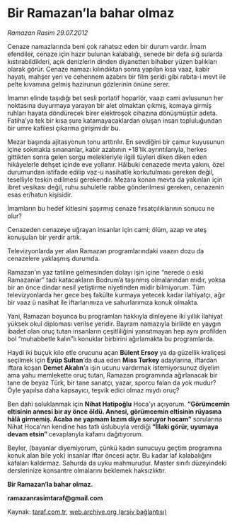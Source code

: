 # Bir Ramazan’la bahar olmaz

*Ramazan Rasim 29.07.2012*

<div class="yazi"><p>Cenaze namazlarında beni çok rahatsız eden bir durum vardır. İmam efendiler, cenaze için hazır bulunan kalabalığı, senede bir defa sığ sularda kıstırabildikleri, açık denizlerin dinden diyanetten bihaber yüzen balıkları olarak görür. Cenaze namazı kılındıktan sonra yapılan kısa vaaz, kabir hayatı, mahşer yeri ve cehennem azabını bir film şeridi gibi rabıta-i mevt ile pelte kıvamına gelmiş hazirunun gözlerinin önüne serer.</p>
<p>İmamın elinde taşıdığı bet sesli portatif hoparlör, vaazı cami avlusunun her noktasına duyurmaya yarayan bir alet olmaktan çıkmış, komaya girmiş ruhları hayata döndürecek birer elektroşok cihazına dönüşmüştür adeta. Fatiha’ya tek bir kısa sure katamayacaklardan oluşan insan topluluğundan bir umre kafilesi çıkarma girişimidir bu.</p>
<p>Mezar başında ajitasyonun tonu arttırılır. En sevdiğini bir çamur kuyusunun içine sokmakla sınananlar, kabir azabının +18’lik ayrıntılarıyla, herkes gittikten sonra gelen sorgu melekleriyle ilgili tüyleri diken diken eden hikâyelerle dehşet içinde eve yollanır. Hâlbuki cenazede mevta yakını, özel durumundan istifade edilip vaz-u nasihatle korkutulması gereken değil, teselliyle teskin edilmesi gerekendir. Mezara konan mevta da yakınları için ibret vesikası değil, ruhu suhuletle rabbe gönderilmesi gereken, cenazenin esas er/hatun kişisidir.</p>
<p>İmamların bu hedef kitlesini şaşırmış cenaze fırsatçılıklarının sonucu ne olur?</p>
<p>Cenazeden cenazeye uğrayan insanlar için cami; ölüm, azap ve ateş konuşulan bir yerdir artık.</p>
<p>Televizyonlarda yer alan Ramazan programlarındaki vaazın dozu da cenazelere yaklaşmış durumda.</p>
<p>Ramazan’ın yaz tatiline gelmesinden dolayı işin içine “nerede o eski Ramazanlar” tadı katacakların Bodrum’a taşınmış olmalarından mıdır, yoksa bir an önce dindar nesil yetiştirme niyetinden midir bilmiyorum. Tüm televizyonlarda her gece beş fakülte kurmaya yetecek kadar ilahiyatçı, ağır bir vaaz ü nasihat ile iftarlarımıza ve sahurlarımıza konuk olmakta.</p>
<p>Yani, Ramazan boyunca bu programları hakkıyla dinleyene iki yıllık ilahiyat yüksek okul diploması verilse yeridir. Bayram namazıyla birlikte en yaygın ibadet olan oruç tutan insanların çeşitliliğini yansıtmayan hep aynı profilden bol “muhabbetle kalın”lı konuklar birbirini ağırlamakta bu programlarda.</p>
<p>Haydi iki buçuk kilo etle orucunu açan <strong>Bülent Ersoy</strong> ya da güzellik kraliçesi seçilmek için <strong>Eyüp Sultan</strong>‘da dua eden <strong>Miss Turkey</strong> adaylarına, iftardan iftara koşan <strong>Demet Akalın</strong>‘a işin ucunu vardırmak istemiyorsunuz diyelim ama yahu memlekette oruç tutan, Ramazan programında ağırlanacak bir tane de beyaz Türk, bir tane sanatçı, yazar, sporcu falan da yok mudur? Öyle yapılsa daha kapsayıcı, teşvik edici olmaz mıydı oruç?</p>
<p>Ben dahi soluklanmak için <strong>Nihat Hatipoğlu</strong> Hoca’yı açıyorum.<strong> “Görümcemin eltisinin annesi bir ay önce öldü. Annesi, görümcemin eltisinin rüyasına hâlâ girmemiş. Acaba ne yapmam lazım diye soruyor hocam”</strong> sorularına Nihat Hoca’nın kendine has tatlı üslubuyla verdiği<strong> “İllaki görür, uyumaya devam etsin” </strong>cevaplarıyla kafamı dağıtıyorum.</p>
<p>Beyler, (bayanlar diyemiyorum, çünkü kadın sunucuyu geçtim programına konuk alan bile yok) insanlar iftar öncesi açtır. Bu kadar laf kalabalığını kafaları kaldırmaz. Sahurda da uyku mahmurudur. Master sınıfı düzeyindeki derslerinize konsantre olmalarını beklemek haksızlıktır.</p>
<p><strong>Bir Ramazan’la bahar olmaz.</strong></p>
<p><strong>ramazanrasimtaraf@gmail.com</strong></p>
</div>

Kaynak: [taraf.com.tr](http://www.taraf.com.tr/ramazan-rasim/makale-bir-ramazan-la-bahar-olmaz.htm), [web.archive.org (arşiv bağlantısı)](http://web.archive.org/web/20130624200731/http://www.taraf.com.tr/ramazan-rasim/makale-bir-ramazan-la-bahar-olmaz.htm)
